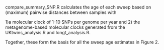 compare_summary_SNP.R calculates the age of each sweep based on (maximum) pairwise distances between samples with 

1)a molecular clock of 1-10 SNPs per genome per year 
and
2) the metagenome-based molecular clocks generated from the UKtwins_analysis.R and longt_analysis.R.

Together, these form the basis for all the sweep age estimates in Figure 2.
